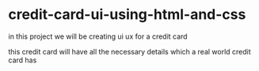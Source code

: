 # credit-card-ui-using-html-and-css
in this project we will be creating ui ux for a credit card

this credit card will have all the necessary details which a real world credit card has
